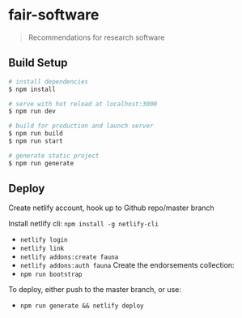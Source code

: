 # fair-software

> Recommendations for research software

## Build Setup

``` bash
# install dependencies
$ npm install

# serve with hot reload at localhost:3000
$ npm run dev

# build for production and launch server
$ npm run build
$ npm run start

# generate static project
$ npm run generate
```

## Deploy

Create netlify account, hook up to Github repo/master branch

Install netlify cli: `npm install -g netlify-cli`
- `netlify login`
- `netlify link`
- `netlify addons:create fauna`
- `netlify addons:auth fauna`
Create the endorsements collection:
- `npm run bootstrap`

To deploy, either push to the master branch, or use:

- `npm run generate && netlify deploy`

